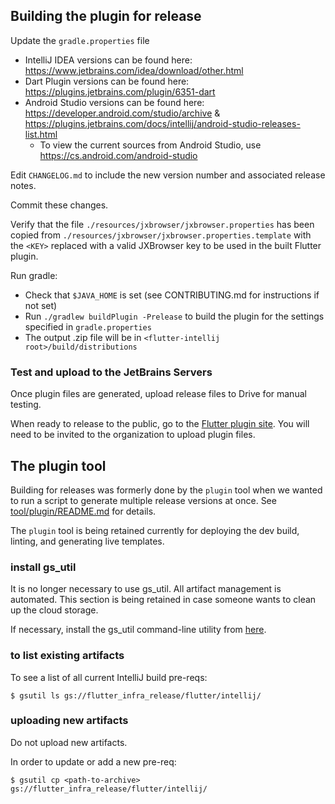 ## Building the plugin for release

Update the `gradle.properties` file

- IntelliJ IDEA versions can be found here: https://www.jetbrains.com/idea/download/other.html
- Dart Plugin versions can be found here: https://plugins.jetbrains.com/plugin/6351-dart
- Android Studio versions can be found
  here: https://developer.android.com/studio/archive & https://plugins.jetbrains.com/docs/intellij/android-studio-releases-list.html
    - To view the current sources from Android Studio, use https://cs.android.com/android-studio

Edit `CHANGELOG.md` to include the new version number and associated release notes.

Commit these changes.

Verify that the file `./resources/jxbrowser/jxbrowser.properties` has been copied from `./resources/jxbrowser/jxbrowser.properties.template`
with the `<KEY>` replaced with a valid JXBrowser key to be used in the built Flutter plugin.

Run gradle:

- Check that `$JAVA_HOME` is set (see CONTRIBUTING.md for instructions if not set)
- Run `./gradlew buildPlugin -Prelease` to build the plugin for the settings specified in `gradle.properties`
- The output .zip file will be in `<flutter-intellij root>/build/distributions`

### Test and upload to the JetBrains Servers

Once plugin files are generated, upload release files to Drive for manual testing.

When ready to release to the public, go to the [Flutter plugin site](https://plugins.jetbrains.com/plugin/9212-flutter). You will need to be
invited to the organization to upload plugin files.

## The plugin tool

Building for releases was formerly done by the `plugin` tool when we wanted to run a script to generate multiple release versions at once.
See [tool/plugin/README.md](../tool/plugin/README.md) for details.

The `plugin` tool is being retained currently for deploying the dev build, linting, and generating live templates.

### install gs_util

It is no longer necessary to use gs_util. All artifact management is automated.
This section is being retained in case someone wants to clean up the cloud storage.

If necessary, install the gs_util command-line utility from
[here](https://cloud.google.com/storage/docs/gsutil_install).

### to list existing artifacts

To see a list of all current IntelliJ build pre-reqs:

```shell
$ gsutil ls gs://flutter_infra_release/flutter/intellij/
```

### uploading new artifacts

Do not upload new artifacts.

In order to update or add a new pre-req:

```shell
$ gsutil cp <path-to-archive> gs://flutter_infra_release/flutter/intellij/
```
